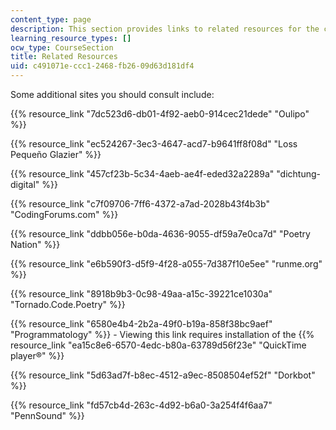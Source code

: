 ```yaml
---
content_type: page
description: This section provides links to related resources for the course.
learning_resource_types: []
ocw_type: CourseSection
title: Related Resources
uid: c491071e-ccc1-2468-fb26-09d63d181df4
---
```


Some additional sites you should consult include:

{{% resource_link "7dc523d6-db01-4f92-aeb0-914cec21dede" "Oulipo" %}}

{{% resource_link "ec524267-3ec3-4647-acd7-b9641ff8f08d" "Loss Pequeño Glazier" %}}

{{% resource_link "457cf23b-5c34-4aeb-ae4f-eded32a2289a" "dichtung-digital" %}}

{{% resource_link "c7f09706-7ff6-4372-a7ad-2028b43f4b3b" "CodingForums.com" %}}

{{% resource_link "ddbb056e-b0da-4636-9055-df59a7e0ca7d" "Poetry Nation" %}}

{{% resource_link "e6b590f3-d5f9-4f28-a055-7d387f10e5ee" "runme.org" %}}

{{% resource_link "8918b9b3-0c98-49aa-a15c-39221ce1030a" "Tornado.Code.Poetry" %}}

{{% resource_link "6580e4b4-2b2a-49f0-b19a-858f38bc9aef" "Programmatology" %}} - Viewing this link requires installation of the {{% resource_link "ea15c8e6-6570-4edc-b80a-63789d56f23e" "QuickTime player®" %}}

{{% resource_link "5d63ad7f-b8ec-4512-a9ec-8508504ef52f" "Dorkbot" %}}

{{% resource_link "fd57cb4d-263c-4d92-b6a0-3a254f4f6aa7" "PennSound" %}}